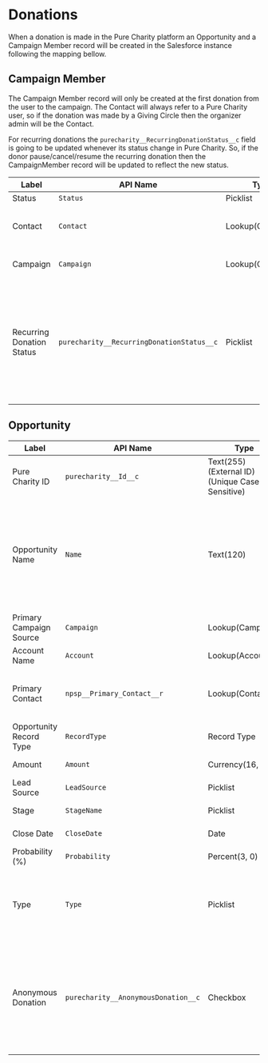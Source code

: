 # Donations

When a donation is made in the Pure Charity platform an Opportunity and a Campaign Member record will be created in the Salesforce instance following the mapping bellow.

## Campaign Member

The Campaign Member record will only be created at the first donation from the user to the campaign. The Contact will always refer to a Pure Charity user, so if the donation was made by a Giving Circle then the organizer admin will be the Contact.

For recurring donations the `purecharity__RecurringDonationStatus__c` field is going to be updated whenever its status change in Pure Charity. So, if the donor pause/cancel/resume the recurring donation then the CampaignMember record will be updated to reflect the new status.

Label | API Name | Type | Description
--- | --- | --- | ---
Status | `Status` | Picklist | "Backer"
Contact | `Contact` | Lookup(Contact) | Pure Charity User Contact
Campaign | `Campaign` | Lookup(Campaign) | Pure Charity Campaign
Recurring Donation Status | `purecharity__RecurringDonationStatus__c` | Picklist | Recurring donations current status ("active", "inactive", "cancelled" or "errored"). Empty for One time donations.

## Opportunity

Label | API Name | Type | Description
--- | --- | --- | ---
Pure Charity ID | `purecharity__Id__c` | Text(255) (External ID) (Unique Case Sensitive) | Internal Pure Charity ID
Opportunity Name | `Name` | Text(120) | A combination of Donor and Campaign name separated by a dash (i.e.: "John Doe - Some Fundraiser")
Primary Campaign Source | `Campaign` | Lookup(Campaign) | Pure Charity Campaign
Account Name | `Account` | Lookup(Account) | Donor Account
Primary Contact | `npsp__Primary_Contact__r` | Lookup(Contact) | Donor Contact (Nonprofit Starter Pack)
Opportunity Record Type | `RecordType` | Record Type | "Pure Charity Donation"
Amount | `Amount` | Currency(16, 2) | Donation amount
Lead Source | `LeadSource` | Picklist | "Fundraiser"
Stage | `StageName` | Picklist | "Closed Won"
Close Date | `CloseDate` | Date | Donation date
Probability (%) | `Probability` | Percent(3, 0) | "100%"
Type | `Type` | Picklist | "Recurring" for recurring donations and "One Time" for single donation
Anonymous Donation | `purecharity__AnonymousDonation__c` | Checkbox | `true` when donor decided to do not share his donation amount, email, and location with the fundraiser organizer
